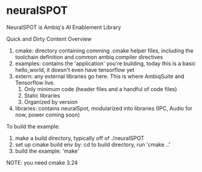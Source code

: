 # neuralSPOT
NeuralSPOT is Ambiq's AI Enablement Library

Quick and Dirty Content Overview
1. cmake: directory containing comming .cmake helper files, including the toolchain definition and common ambiq compiler directives
2. examples: contains the 'application' you're building, today this is a basic hello_world, it doesn't even have tensorflow yet
3. extern: any external libraries go here. This is where AmbiqSuite and Tensorflow live.
	1. Only minimum code (header files and a handful of code files)
	2. Static libraries
	3. Organized by version
4. libraries: contains neuralSpot, modularized into libraries (IPC, Audio for now, power coming soon)

To build the example:
1. make a build directory, typically off of ./neuralSPOT
2. set up cmake build env by: cd to build directory, run 'cmake ..'
3. build the example: 'make'

NOTE: you need cmake 3.24
